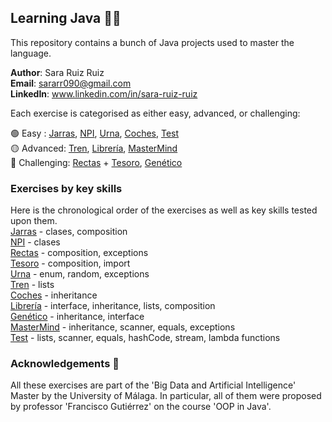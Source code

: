## Learning Java 👩‍💻

This repository contains a bunch of Java projects used to master the language.

**Author**: Sara Ruiz Ruiz <br />
**Email**: sararr090@gmail.com <br />
**LinkedIn**: www.linkedin.com/in/sara-ruiz-ruiz  <br />

Each exercise is categorised as either easy, advanced, or challenging: 

🟢 Easy : [Jarras](https://github.com/sararuizruiz/Learning_Java/tree/main/mdJarras), [NPI](https://github.com/sararuizruiz/Learning_Java/tree/main/mdNPI), [Urna](https://github.com/sararuizruiz/Learning_Java/tree/main/mdUrna), [Coches](https://github.com/sararuizruiz/Learning_Java/tree/main/mdCoches), [Test](https://github.com/sararuizruiz/Learning_Java/tree/main/mdTestL) <br />
🟡 Advanced: [Tren](https://github.com/sararuizruiz/Learning_Java/tree/main/mdTren), [Librería](https://github.com/sararuizruiz/Learning_Java/tree/main/mdLibreriaV3L), [MasterMind](https://github.com/sararuizruiz/Learning_Java/tree/main/mdMastermindL)  <br />
🔴 Challenging: [Rectas](https://github.com/sararuizruiz/Learning_Java/tree/main/mdRectas) + [Tesoro](https://github.com/sararuizruiz/Learning_Java/tree/main/mdTesoro), [Genético](https://github.com/sararuizruiz/Learning_Java/tree/main/mdGenetico) <br />

### Exercises by key skills
Here is the chronological order of the exercises as well as key skills tested upon them. <br />
[Jarras](https://github.com/sararuizruiz/Learning_Java/tree/main/mdJarras) - clases, composition <br />
[NPI](https://github.com/sararuizruiz/Learning_Java/tree/main/mdNPI) - clases <br />
[Rectas](https://github.com/sararuizruiz/Learning_Java/tree/main/mdRectas) - composition, exceptions <br />
[Tesoro](https://github.com/sararuizruiz/Learning_Java/tree/main/mdTesoro) - composition, import <br />
[Urna](https://github.com/sararuizruiz/Learning_Java/tree/main/mdUrna) - enum, random, exceptions <br />
[Tren](https://github.com/sararuizruiz/Learning_Java/tree/main/mdTren) - lists <br />
[Coches](https://github.com/sararuizruiz/Learning_Java/tree/main/mdCoches) - inheritance <br />
[Librería](https://github.com/sararuizruiz/Learning_Java/tree/main/mdLibreriaV3L) - interface, inheritance, lists, composition <br />
[Genético](https://github.com/sararuizruiz/Learning_Java/tree/main/mdGenetico) - inheritance, interface <br />
[MasterMind](https://github.com/sararuizruiz/Learning_Java/tree/main/mdMastermindL) - inheritance, scanner, equals, exceptions <br />
[Test](https://github.com/sararuizruiz/Learning_Java/tree/main/mdTestL) - lists, scanner, equals, hashCode, stream, lambda functions <br />
 
 
 







### Acknowledgements 👏
All these exercises are part of the 'Big Data and Artificial Intelligence' Master by the University of Málaga.
In particular, all of them were proposed by professor 'Francisco Gutiérrez' on the course 'OOP in Java'.


